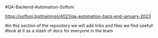 #QA-Backend-Automation-Softuni

https://softuni.bg/trainings/4021/qa-automation-back-end-january-2023

#in this section of the repository we will add links and files we find usefull
#look at it as a stash of docs  for everyone in the team 


